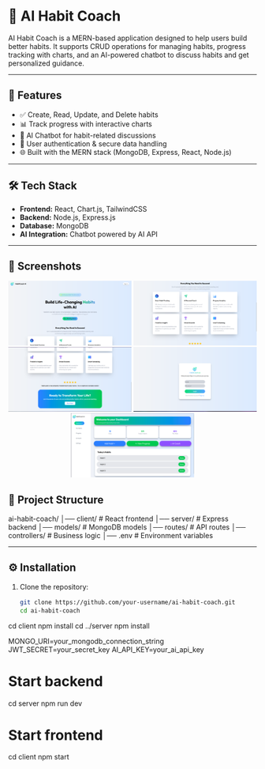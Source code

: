 # 🧠 AI Habit Coach

AI Habit Coach is a MERN-based application designed to help users build better habits. It supports CRUD operations for managing habits, progress tracking with charts, and an AI-powered chatbot to discuss habits and get personalized guidance.

---

## 🚀 Features
- ✅ Create, Read, Update, and Delete habits  
- 📊 Track progress with interactive charts  
- 🤖 AI Chatbot for habit-related discussions  
- 🔐 User authentication & secure data handling  
- 🌐 Built with the MERN stack (MongoDB, Express, React, Node.js)  

---

## 🛠️ Tech Stack
- **Frontend:** React, Chart.js, TailwindCSS  
- **Backend:** Node.js, Express.js  
- **Database:** MongoDB  
- **AI Integration:** Chatbot powered by AI API  

---

## 📸 Screenshots
  <p align="center">
  <img src="screenshots/1.png" alt="Screenshot 1" width="250"/>
  <img src="screenshots/2.png" alt="Screenshot 2" width="250"/>
  <img src="screenshots/3.png" alt="Screenshot 3" width="250"/>
  <img src="screenshots/4.png" alt="Screenshot 3" width="250"/>
  <img src="screenshots/5.png" alt="Screenshot 3" width="250"/>
</p>


## 📂 Project Structure

ai-habit-coach/
│── client/       # React frontend
│── server/       # Express backend
│── models/       # MongoDB models
│── routes/       # API routes
│── controllers/  # Business logic
│── .env          # Environment variables


---

## ⚙️ Installation

1. Clone the repository:
   ```bash
   git clone https://github.com/your-username/ai-habit-coach.git
   cd ai-habit-coach

cd client
npm install
cd ../server
npm install

MONGO_URI=your_mongodb_connection_string
JWT_SECRET=your_secret_key
AI_API_KEY=your_ai_api_key


# Start backend
cd server
npm run dev

# Start frontend
cd client
npm start

